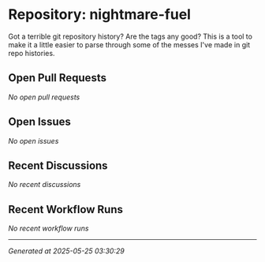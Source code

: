 # Repository: nightmare-fuel

Got a terrible git repository history? Are the tags any good? This is a tool to make it a little easier to parse through some of the messes I've made in git repo histories.

## Open Pull Requests


*No open pull requests*


## Open Issues


*No open issues*


## Recent Discussions


*No recent discussions*


## Recent Workflow Runs


*No recent workflow runs*


---
*Generated at 2025-05-25 03:30:29*
